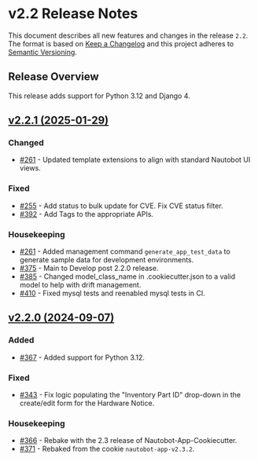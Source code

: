 # v2.2 Release Notes

This document describes all new features and changes in the release `2.2`. The format is based on [Keep a Changelog](https://keepachangelog.com/en/1.0.0/) and this project adheres to [Semantic Versioning](https://semver.org/spec/v2.0.0.html).

## Release Overview

This release adds support for Python 3.12 and Django 4.

## [v2.2.1 (2025-01-29)](https://github.com/nautobot/nautobot-app-device-lifecycle-mgmt/releases/tag/v2.2.1)

### Changed

- [#261](https://github.com/nautobot/nautobot-app-device-lifecycle-mgmt/issues/261) - Updated template extensions to align with standard Nautobot UI views.

### Fixed

- [#255](https://github.com/nautobot/nautobot-app-device-lifecycle-mgmt/issues/255) - Add status to bulk update for CVE. Fix CVE status filter.
- [#392](https://github.com/nautobot/nautobot-app-device-lifecycle-mgmt/issues/392) - Add Tags to the appropriate APIs.

### Housekeeping

- [#261](https://github.com/nautobot/nautobot-app-device-lifecycle-mgmt/issues/261) - Added management command `generate_app_test_data` to generate sample data for development environments.
- [#375](https://github.com/nautobot/nautobot-app-device-lifecycle-mgmt/issues/375) - Main to Develop post 2.2.0 release.
- [#385](https://github.com/nautobot/nautobot-app-device-lifecycle-mgmt/issues/385) - Changed model_class_name in .cookiecutter.json to a valid model to help with drift management.
- [#410](https://github.com/nautobot/nautobot-app-device-lifecycle-mgmt/issues/410) - Fixed mysql tests and reenabled mysql tests in CI.

## [v2.2.0 (2024-09-07)](https://github.com/nautobot/nautobot-app-device-lifecycle-mgmt/releases/tag/v2.2.0)

### Added

- [#367](https://github.com/nautobot/nautobot-app-device-lifecycle-mgmt/issues/367) - Added support for Python 3.12.

### Fixed

- [#343](https://github.com/nautobot/nautobot-app-device-lifecycle-mgmt/issues/343) - Fix logic populating the "Inventory Part ID" drop-down in the create/edit form for the Hardware Notice.

### Housekeeping

- [#366](https://github.com/nautobot/nautobot-app-device-lifecycle-mgmt/issues/366) - Rebake with the 2.3 release of Nautobot-App-Cookiecutter.
- [#371](https://github.com/nautobot/nautobot-app-device-lifecycle-mgmt/issues/371) - Rebaked from the cookie `nautobot-app-v2.3.2`.
